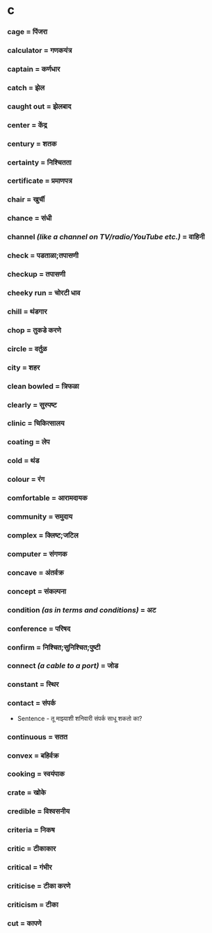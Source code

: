 # c

### cage = पिंजरा

### calculator = गणकयंत्र

### captain = कर्णधार

### catch = झेल

### caught out = झेलबाद

### center = केंद्र

### century = शतक

### certainty = निश्चितता

### certificate = प्रमाणपत्र

### chair = खुर्ची

### chance = संधी

### channel *(like a channel on TV/radio/YouTube etc.)* = वाहिनी

### check = पडताळा;तपासणी

### checkup = तपासणी

### cheeky run = चोरटी धाव

### chill = थंडगार

### chop = तुकडे करणे

### circle = वर्तुळ

### city = शहर

### clean bowled = त्रिफळा

### clearly = सुस्पष्ट

### clinic = चिकित्सालय

### coating = लेप

### cold = थंड

### colour = रंग

### comfortable = आरामदायक

### community = समुदाय

### complex = क्लिष्ट;जटिल

### computer = संगणक

### concave = अंतर्वक्र

### concept = संकल्पना

### condition *(as in terms and conditions)* = अट

### conference = परिषद

### confirm = निश्चित;सुनिश्चित;पुष्टी

### connect *(a cable to a port)* = जोड

### constant = स्थिर

### contact = संपर्क

- Sentence - तू माझ्याशी शनिवारी संपर्क साधू शकतो का?

### continuous = सतत

### convex = बहिर्वक्र

### cooking = स्वयंपाक

### crate = खोके

### credible = विश्वसनीय

### criteria = निकष

### critic = टीकाकार

### critical = गंभीर

### criticise = टीका करणे

### criticism = टीका

### cut = कापणे

